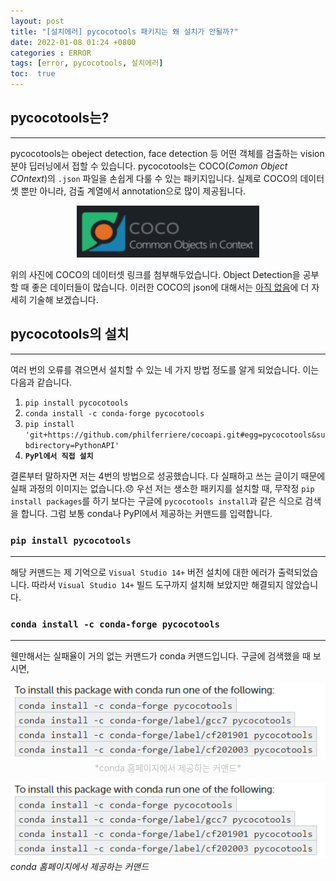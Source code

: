 ```yaml
---
layout: post
title: "[설치에러] pycocotools 패키지는 왜 설치가 안될까?"
date: 2022-01-08 01:24 +0800
categories : ERROR
tags: [error, pycocotools, 설치에러]
toc:  true
---
```


## pycocotools는?
---
pycocotools는 obeject detection, face detection 등 어떤 객체를 검출하는 vision 분야 딥러닝에서 접할 수 있습니다. pycocotools는 COCO(*Comon Object COntext*)의 `.json` 파일을 손쉽게 다룰 수 있는 패키지입니다. 실제로 COCO의 데이터 셋 뿐만 아니라, 검출 계열에서 annotation으로 많이 제공됩니다.
<a style='display: block;text-align: center;' href='https://cocodataset.org/#download'>
    <center>
        <img src='../blog_photo/2022-01-08-error-about-pycocotools/coco.png'>
    </center>
</a>


위의 사진에 COCO의 데이터셋 링크를 첨부해두었습니다. Object Detection을 공부할 때 좋은 데이터들이 많습니다. 이러한 COCO의 json에 대해서는 [아직 없음]('https://chaaaning.github.io')에 더 자세히 기술해 보겠습니다.


## pycocotools의 설치
---
여러 번의 오류를 겪으면서 설치할 수 있는 네 가지 방법 정도를 알게 되었습니다. 이는 다음과 같습니다.

1. `pip install pycocotools`
2. `conda install -c conda-forge pycocotools`
3. `pip install 'git+https://github.com/philferriere/cocoapi.git#egg=pycocotools&subdirectory=PythonAPI'`
4. **`PyPl에서 직접 설치`**



결론부터 말하자면 저는 4번의 방법으로 성공했습니다. 다 실패하고 쓰는 글이기 때문에 실패 과정의 이미지는 없습니다.😞 우선 저는 생소한 패키지를 설치할 때, 무작정 `pip install packages`를 하기 보다는 구글에 `pycocotools install`과 같은 식으로 검색을 합니다. 그럼 보통 conda나 PyPl에서 제공하는 커맨드를 입력합니다.



### `pip install pycocotools`
---
해당 커맨드는 제 기억으로 `Visual Studio 14+` 버전 설치에 대한 에러가 출력되었습니다. 따라서 `Visual Studio 14+` 빌드 도구까지 설치해 보았지만 해결되지 않았습니다.



### `conda install -c conda-forge pycocotools`
---
웬만해서는 실패율이 거의 없는 커맨드가 conda 커맨드입니다. 구글에 검색했을 때 보시면, 

<center>
    <img src='../blog_photo/2022-01-08-error-about-pycocotools/conda_install.png'>
</center>
<center><span style='color:silver'>*conda 홈페이지에서 제공하는 커맨드*</span></center>

![conda_install](../blog_photo/2022-01-08-error-about-pycocotools/conda_install.png)*conda 홈페이지에서 제공하는 커맨드*

